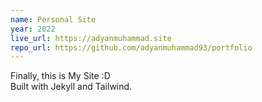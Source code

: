 ```yaml
---
name: Personal Site
year: 2022
live_url: https://adyanmuhammad.site
repo_url: https://github.com/adyanmuhammad93/portfolio
---
```


Finally, this is My Site :D<br />
Built with Jekyll and Tailwind.